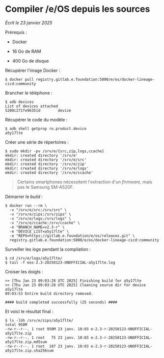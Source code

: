 # Compiler /e/OS depuis les sources

*Écrit le 23 janvier 2025*

Prérequis :

- Docker

- 16 Go de RAM

- 400 Go de disque

Récupérer l'image Docker :

```
$ docker pull registry.gitlab.e.foundation:5000/e/os/docker-lineage-cicd:community
```

Brancher le téléphone :

```
$ adb devices
List of devices attached
5200c271fe96351d        device
```

Récupérer le code du modèle :

```
$ adb shell getprop ro.product.device
a5y17lte
```

Créer une série de répertoires :

```
$ sudo mkdir -pv /srv/e/{src,zip,logs,ccache}
mkdir: created directory '/srv/e'
mkdir: created directory '/srv/e/src'
mkdir: created directory '/srv/e/zip'
mkdir: created directory '/srv/e/logs'
mkdir: created directory '/srv/e/ccache'
```

> Certains smartphones nécessitent l'extraction d'un *firmware*, mais pas
> le Samsung SM-A520F.

Démarrer le *build* :

```
$ docker run --rm \
  -v "/srv/e/src:/srv/src" \
  -v "/srv/e/zips:/srv/zips" \
  -v "/srv/e/logs:/srv/logs" \
  -v "/srv/e/ccache:/srv/ccache" \
  -e "BRANCH_NAME=v2.3-r" \
  -e "DEVICE_LIST=a5y17lte" \
  -e "REPO=https://gitlab.e.foundation/e/os/releases.git" \
  registry.gitlab.e.foundation:5000/e/os/docker-lineage-cicd:community
```

Surveiller les *logs* pendant la compilation :

```
$ cd /srv/e/logs/a5y17lte/
$ tail -f eos-2.3-20250123-UNOFFICIAL-a5y17lte.log
```

Croiser les doigts :

```
>> [Thu Jan 23 09:03:28 UTC 2025] Finishing build for a5y17lte
>> [Thu Jan 23 09:03:28 UTC 2025] Cleaning source dir for device a5y17lte
09:03:53 Entire build directory removed.

#### build completed successfully (25 seconds) ####
```

Et voici le résultat final :

```
$ ls -lGh /srv/e/zips/a5y17lte/
total 950M
-rw-r--r--. 1 root 950M 23 janv. 10:03 e-2.3-r-20250123-UNOFFICIAL-a5y17lte.zip
-rw-r--r--. 1 root   75 23 janv. 10:03 e-2.3-r-20250123-UNOFFICIAL-a5y17lte.zip.md5sum
-rw-r--r--. 1 root  107 23 janv. 10:03 e-2.3-r-20250123-UNOFFICIAL-a5y17lte.zip.sha256sum
```


